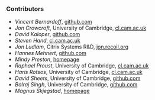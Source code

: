 ### Contributors

* *Vincent Bernardoff*, [github.com](https://github.com/vbmithr)
* *Jon Crowcroft*, University of Cambridge, [cl.cam.ac.uk](http://www.cl.cam.ac.uk/~jac22/)
* *David Kaloper*, [github.com](https://github.com/pqwy)
* *Steven Hand*, [cl.cam.ac.uk](http://www.cl.cam.ac.uk/~smh22/)
* *Jon Ludlam*, Citrix Systems R&D, [jon.recoil.org](http://jon.recoil.org/)
* *Hannes Mehnert*, [github.com](https://github.com/hannesm)
* *Mindy Preston*, [homepage](http://www.somerandomidiot.com/)
* *Raphael Proust*, University of Cambridge, [cl.cam.ac.uk](http://www.cl.cam.ac.uk/~rp452/)
* *Haris Rotsos*, University of Cambridge, [cl.cam.ac.uk](http://www.cl.cam.ac.uk/~cr409/)
* *David Sheets*, University of Cambridge, [github.com](https://github.com/dsheets)
* *Balraj Singh*, University of Cambridge, [github.com](https://github.com/balrajsingh)
* *Magnus Skjegstad*, [homepage](http://www.skjegstad.com/)
